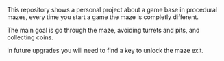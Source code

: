 This repository shows a personal project about a game base in procedural mazes, every time you start a game the maze is completly different.

The main goal is go through the maze, avoiding turrets and pits, and collecting coins.

in future upgrades you will need to find a key to unlock the maze exit.

